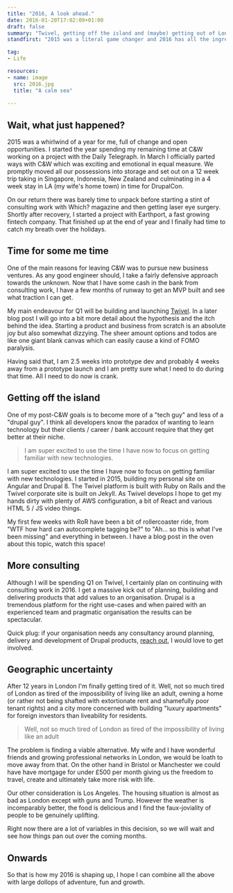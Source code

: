 ```yaml
---
title: "2016, A look ahead."
date: 2016-01-20T17:02:09+01:00
draft: false
summary: "Twivel, getting off the island and (maybe) getting out of London."
standfirst: "2015 was a literal game changer and 2016 has all the ingredients to be another awesome year, here is a glimpse of what is upcoming in the next ~8310 hours."

tag: 
- Life

resources:
- name: image
  src: 2016.jpg
  title: "A calm sea"
  
---
```

## Wait, what just happened?  

2015 was a whirlwind of a year for me, full of change and open opportunities. I started the year spending my remaining time at C&W working on a project with the Daily Telegraph. In March I officially parted ways with C&W which was exciting and emotional in equal measure. We promptly moved all our possessions into storage and set out on a 12 week trip taking in Singapore, Indonesia, New Zealand and culminating in a 4 week stay in LA (my wife's home town) in time for DrupalCon. 

On our return there was barely time to unpack before starting a stint of consulting work with Which? magazine and then getting laser eye surgery. Shortly after recovery, I started a project with Earthport, a fast growing fintech company. That finished up at the end of year and I finally had time to catch my breath over the holidays.

## Time for some me time

One of the main reasons for leaving C&W was to pursue new business ventures. As any good engineer should, I take a fairly defensive approach towards the unknown. Now that I have some cash in the bank from consulting work, I have a few months of runway to get an MVP built and see what traction I can get.

My main endeavour for Q1 will be building and launching [Twivel](https://twivel.tv). In a later blog post I will go into a bit more detail about the hypothesis and the itch behind the idea. Starting a product and business from scratch is an absolute joy but also somewhat dizzying. The sheer amount options and todos are like one giant blank canvas which can easily cause a kind of FOMO paralysis.

Having said that, I am 2.5 weeks into prototype dev and probably 4 weeks away from a prototype launch and I am pretty sure what I need to do during that time. All I need to do now is crank.

## Getting off the island  

One of my post-C&W goals is to become more of a "tech guy" and less of a "drupal guy". I think all developers know the paradox of wanting to learn technology but their clients / career / bank account require that they get better at their niche.

> I am super excited to use the time I have now to focus on getting familiar with new technologies.

I am super excited to use the time I have now to focus on getting familiar with new technologies. I started in 2015, building my personal site on Angular and Drupal 8\. The Twivel platform is built with Ruby on Rails and the Twivel corporate site is built on Jekyll. As Twivel develops I hope to get my hands dirty with plenty of AWS configuration, a bit of React and various HTML 5 / JS video things.

My first few weeks with RoR have been a bit of rollercoaster ride, from "WTF how hard can autocomplete tagging be?" to "Ah... so this is what I've been missing" and everything in between. I have a blog post in the oven about this topic, watch this space!

## More consulting

Although I will be spending Q1 on Twivel, I certainly plan on continuing with consulting work in 2016\. I get a massive kick out of planning, building and delivering products that add values to an organisation. Drupal is a tremendous platform for the right use-cases and when paired with an experienced team and pragmatic organisation the results can be spectacular.

Quick plug: if your organisation needs any consultancy around planning, delivery and development of Drupal products, [reach out](mailto:neil@neilcameron.me), I would love to get involved.

## Geographic uncertainty
 
After 12 years in London I'm finally getting tired of it. Well, not so much tired of London as tired of the impossibility of living like an adult, owning a home (or rather not being shafted with extortionate rent and shamefully poor tenant rights) and a city more concerned with building "luxury apartments" for foreign investors than liveability for residents.

> Well, not so much tired of London as tired of the impossibility of living like an adult

The problem is finding a viable alternative. My wife and I have wonderful friends and growing professional networks in London, we would be loath to move away from that. On the other hand in Bristol or Manchester we could have have mortgage for under £500 per month giving us the freedom to travel, create and ultimately take more risk with life.

Our other consideration is Los Angeles. The housing situation is almost as bad as London except with guns and Trump. However the weather is incomparably better, the food is delicious and I find the faux-joviality of people to be genuinely uplifting.

Right now there are a lot of variables in this decision, so we will wait and see how things pan out over the coming months.

## Onwards 
So that is how my 2016 is shaping up, I hope I can combine all the above with large dollops of adventure, fun and growth.